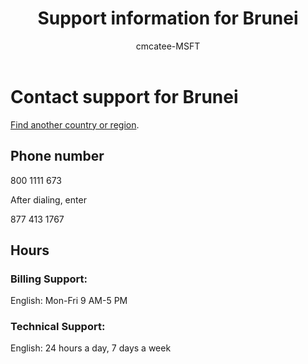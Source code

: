 ﻿---                                
title: Support information for Brunei
author: cmcatee-MSFT
f1.keywords:
- NOCSH
ms.author: cmcatee
manager: mnirkhe
audience: Admin
ms.topic: reference
ms.service: o365-administration
ms.collection: Adm_Support
localization_priority: Normal
description: Learn how to contact support for your country or region.
ROBOTS: NOINDEX, NOFOLLOW
---

# Contact support for Brunei

[Find another country or region](../contact-support-for-business-products.md).

## Phone number
800 1111 673

After dialing, enter

877 413 1767

## Hours
### Billing Support:

English: Mon-Fri 9 AM-5 PM

### Technical Support:

English: 24 hours a day, 7 days a week